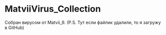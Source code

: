 # MatviiVirus_Collection
Собран вирусом от Matvii_9. (P.S. Тут если файлик удалили, то я загружу в GitHub)
